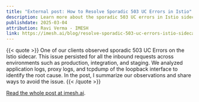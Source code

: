 ```yaml
---
title: "External post: How to Resolve Sporadic 503 UC Errors in Istio"
description: Learn more about the sporadic 503 UC errors in Istio sidecar, its root cause, and how to resolve it.
publishdate: 2025-03-04
attribution: Ravi Verma - IMESH
link: https://imesh.ai/blog/resolve-sporadic-503-uc-errors-istio-sidecar/
---
```


{{< quote >}}
One of our clients observed sporadic 503 UC Errors on the Istio sidecar. This issue persisted for all the inbound requests across environments such as production, integration, and staging. We analyzed application logs, proxy logs, and tcpdump of the loopback interface to identify the root cause. In the post, I summarize our observations and share ways to avoid the issue.
{{< /quote >}}

[Read the whole post at imesh.ai](https://imesh.ai/blog/resolve-sporadic-503-uc-errors-istio-sidecar/).
